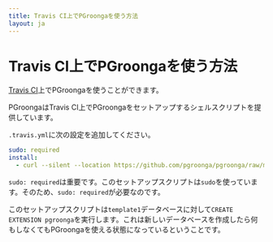 ```yaml
---
title: Travis CI上でPGroongaを使う方法
layout: ja
---
```


# Travis CI上でPGroongaを使う方法

[Travis CI](https://travis-ci.org/)上でPGroongaを使うことができます。

PGroongaはTravis CI上でPGroongaをセットアップするシェルスクリプトを提供しています。

`.travis.yml`に次の設定を追加してください。

```yaml
sudo: required
install:
  - curl --silent --location https://github.com/pgroonga/pgroonga/raw/master/data/travis/setup.sh | sh
```

`sudo: required`は重要です。このセットアップスクリプトは`sudo`を使っています。そのため、`sudo: required`が必要なのです。

このセットアップスクリプトは`template1`データベースに対して`CREATE EXTENSION pgroonga`を実行します。これは新しいデータベースを作成したら何もしなくてもPGroongaを使える状態になっているということです。

